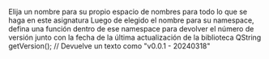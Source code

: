 Elija un nombre para su propio espacio de nombres para todo lo que se haga en este asignatura
Luego de elegido el nombre para su namespace, defina una función dentro de ese namespace para devolver el número de versión junto con la fecha de la última actualización de la biblioteca
QString getVersion();  // Devuelve un texto como "v0.0.1 - 20240318"